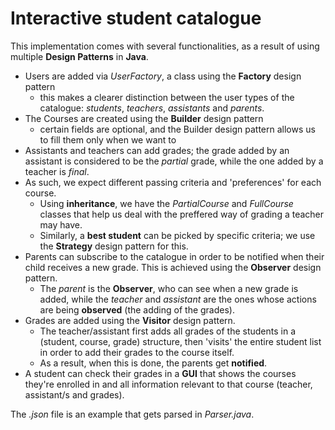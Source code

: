 # Interactive student catalogue


This implementation comes with several functionalities, as a result of using multiple **Design Patterns** in **Java**.

- Users are added via *UserFactory*, a class using the **Factory** design pattern
  * this makes a clearer distinction between the user types of the catalogue: *students*, *teachers*, *assistants* and *parents*.
- The Courses are created using the **Builder** design pattern
  * certain fields are optional, and the Builder design pattern allows us to fill them only when we want to
- Assistants and teachers can add grades; the grade added by an assistant is considered to be the *partial* grade, while the one added by a teacher is *final*.
- As such, we expect different passing criteria and 'preferences' for each course. 
  * Using **inheritance**, we have the *PartialCourse* and *FullCourse* classes that help us deal with the preffered way of grading a teacher may have.
  * Similarly, a **best student** can be picked by specific criteria; we use the **Strategy** design pattern for this.
- Parents can subscribe to the catalogue in order to be notified when their child receives a new grade. This is achieved using the **Observer** design pattern.
  * The *parent* is the **Observer**, who can see when a new grade is added, while the *teacher* and *assistant* are the ones whose actions are being **observed** (the adding of the grades).
- Grades are added using the **Visitor** design pattern.
  * The teacher/assistant first adds all grades of the students in a (student, course, grade) structure, then 'visits' the entire student list in order to add their grades to the course itself. 
  * As a result, when this is done, the parents get **notified**.
- A student can check their grades in a **GUI** that shows the courses they're enrolled in and all information relevant to that course (teacher, assistant/s and grades).

The *.json* file is an example that gets parsed in *Parser.java*.

